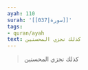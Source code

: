```yaml
---
ayah: 110
surah: '[[037|سورة]]'
tags:
- quran/ayah
text: كذلك نجزي المحسنين
---
```

> كذلك نجزي المحسنين
